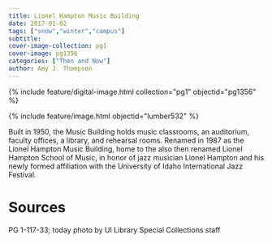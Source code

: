 ```yaml
---
title: Lionel Hampton Music Building
date: 2017-01-02
tags: ["snow","winter","campus"]
subtitle: 
cover-image-collection: pg1
cover-image: pg1356
categories: ["Then and Now"]
author: Amy J. Thompson
---
```


{% include feature/digital-image.html collection="pg1" objectid="pg1356" %}

{% include feature/image.html objectid="lumber532" %}

Built in 1950, the Music Building holds music classrooms, an auditorium, faculty offices, a library, and rehearsal rooms. Renamed in 1987 as the Lionel Hampton Music Building, home to the also then renamed Lionel Hampton School of Music, in honor of jazz musician Lionel Hampton and his newly formed affiliation with the University of Idaho International Jazz Festival.

# Sources

PG 1-117-33; today photo by UI Library Special Collections staff